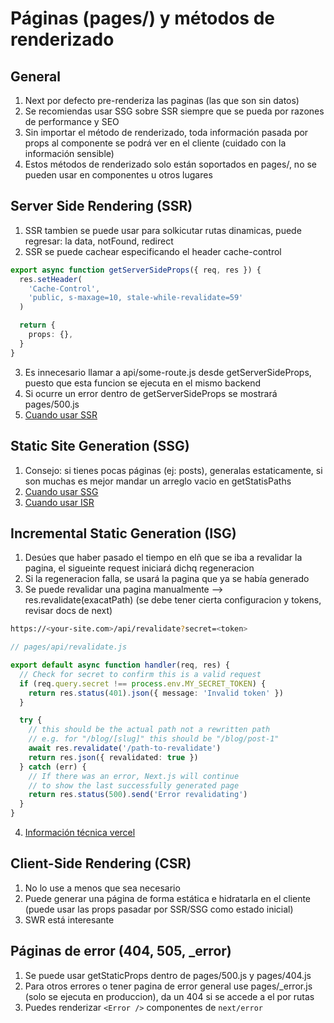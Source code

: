 
# Páginas (pages/) y métodos de renderizado

## General

1. Next por defecto pre-renderiza las paginas (las que son sin datos)
2. Se recomiendas usar SSG sobre SSR siempre que se pueda por razones de performance y SEO
3. Sin importar el método de renderizado, toda información pasada por props al componente se podrá ver en el cliente (cuidado con la información sensible)
4. Estos métodos de renderizado solo están soportados en pages/, no se pueden usar en componentes u otros lugares

## Server Side Rendering (SSR)

1. SSR tambien se puede usar para solkicutar rutas dinamicas, puede regresar: la data, notFound, redirect
2. SSR se puede cachear especificando el header cache-control

  ```ts
  export async function getServerSideProps({ req, res }) {
    res.setHeader(
      'Cache-Control',
      'public, s-maxage=10, stale-while-revalidate=59'
    )

    return {
      props: {},
    }
  }
  ```

3. Es innecesario llamar a api/some-route.js desde getServerSideProps, puesto que esta funcion se ejecuta en el mismo backend
4. Si ocurre un error dentro de getServerSideProps se mostrará pages/500.js
5. [Cuando usar SSR](https://nextjs.org/docs/basic-features/data-fetching/get-server-side-props#when-should-i-use-getserversideprops)

## Static Site Generation (SSG)

1. Consejo: si tienes pocas páginas (ej: posts), generalas estaticamente, si son muchas es mejor mandar un arreglo vacio en getStatisPaths
2. [Cuando usar SSG](https://nextjs.org/docs/basic-features/data-fetching/get-static-props#when-should-i-use-getstaticprops)
3. [Cuando usar ISR](https://nextjs.org/docs/basic-features/data-fetching/get-static-paths#when-should-i-use-getstaticpaths)

## Incremental Static Generation (ISG)

1. Desúes que haber pasado el tiempo en elñ que se iba a revalidar la pagina, el sigueinte request iniciará dichq regeneracion
2. Si la regeneracion falla, se usará la pagina que ya se había generado
3. Se puede revalidar una pagina manualmente --> res.revalidate(exacatPath) (se debe tener cierta configuracion y tokens, revisar docs de next)

```bash
https://<your-site.com>/api/revalidate?secret=<token>
```

```ts
// pages/api/revalidate.js

export default async function handler(req, res) {
  // Check for secret to confirm this is a valid request
  if (req.query.secret !== process.env.MY_SECRET_TOKEN) {
    return res.status(401).json({ message: 'Invalid token' })
  }

  try {
    // this should be the actual path not a rewritten path
    // e.g. for "/blog/[slug]" this should be "/blog/post-1"
    await res.revalidate('/path-to-revalidate')
    return res.json({ revalidated: true })
  } catch (err) {
    // If there was an error, Next.js will continue
    // to show the last successfully generated page
    return res.status(500).send('Error revalidating')
  }
}
```

4. [Información técnica vercel](https://vercel.com/docs/concepts/incremental-static-regeneration/overview?utm_source=next-site&utm_medium=docs&utm_campaign=next-website)

## Client-Side Rendering (CSR)

1. No lo use a menos que sea necesario
2. Puede generar una página de forma estática e hidratarla en el cliente (puede usar las props pasadar por SSR/SSG como estado inicial)
3. SWR está interesante

## Páginas de error (404, 505, _error)

1. Se puede usar getStaticProps dentro de pages/500.js y pages/404.js
2. Para otros errores o tener pagina de error general use pages/_error.js (solo se ejecuta en produccion), da un 404 si se accede a el por rutas
3. Puedes renderizar ```<Error />``` componentes de ```next/error```
